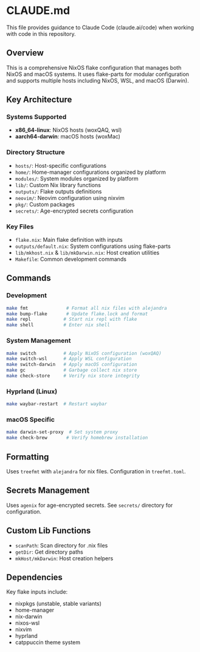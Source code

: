 # CLAUDE.md

This file provides guidance to Claude Code (claude.ai/code) when working with code in this repository.

## Overview
This is a comprehensive NixOS flake configuration that manages both NixOS and macOS systems. It uses flake-parts for modular configuration and supports multiple hosts including NixOS, WSL, and macOS (Darwin).

## Key Architecture

### Systems Supported
- **x86_64-linux**: NixOS hosts (woxQAQ, wsl)
- **aarch64-darwin**: macOS hosts (woxMac)

### Directory Structure
- `hosts/`: Host-specific configurations
- `home/`: Home-manager configurations organized by platform
- `modules/`: System modules organized by platform
- `lib/`: Custom Nix library functions
- `outputs/`: Flake outputs definitions
- `neovim/`: Neovim configuration using nixvim
- `pkg/`: Custom packages
- `secrets/`: Age-encrypted secrets configuration

### Key Files
- `flake.nix`: Main flake definition with inputs
- `outputs/default.nix`: System configurations using flake-parts
- `lib/mkhost.nix` & `lib/mkDarwin.nix`: Host creation utilities
- `Makefile`: Common development commands

## Commands

### Development
```bash
make fmt              # Format all nix files with alejandra
make bump-flake       # Update flake.lock and format
make repl            # Start nix repl with flake
make shell           # Enter nix shell
```

### System Management
```bash
make switch          # Apply NixOS configuration (woxQAQ)
make switch-wsl      # Apply WSL configuration
make switch-darwin   # Apply macOS configuration
make gc              # Garbage collect nix store
make check-store     # Verify nix store integrity
```

### Hyprland (Linux)
```bash
make waybar-restart  # Restart waybar
```

### macOS Specific
```bash
make darwin-set-proxy  # Set system proxy
make check-brew       # Verify homebrew installation
```

## Formatting
Uses `treefmt` with `alejandra` for nix files. Configuration in `treefmt.toml`.

## Secrets Management
Uses `agenix` for age-encrypted secrets. See `secrets/` directory for configuration.

## Custom Lib Functions
- `scanPath`: Scan directory for .nix files
- `getDir`: Get directory paths
- `mkHost/mkDarwin`: Host creation helpers

## Dependencies
Key flake inputs include:
- nixpkgs (unstable, stable variants)
- home-manager
- nix-darwin
- nixos-wsl
- nixvim
- hyprland
- catppuccin theme system